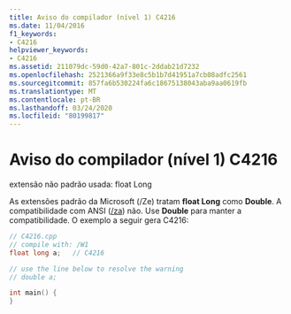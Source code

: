 ```yaml
---
title: Aviso do compilador (nível 1) C4216
ms.date: 11/04/2016
f1_keywords:
- C4216
helpviewer_keywords:
- C4216
ms.assetid: 211079dc-59d0-42a7-801c-2ddab21d7232
ms.openlocfilehash: 2521366a9f33e8c5b1b7d41951a7cb08adfc2561
ms.sourcegitcommit: 857fa6b530224fa6c18675138043aba9aa0619fb
ms.translationtype: MT
ms.contentlocale: pt-BR
ms.lasthandoff: 03/24/2020
ms.locfileid: "80199817"
---
```

# <a name="compiler-warning-level-1-c4216"></a>Aviso do compilador (nível 1) C4216

extensão não padrão usada: float Long

As extensões padrão da Microsoft (/Ze) tratam **float Long** como **Double**. A compatibilidade com ANSI ([/za](../../build/reference/za-ze-disable-language-extensions.md)) não. Use **Double** para manter a compatibilidade. O exemplo a seguir gera C4216:

```cpp
// C4216.cpp
// compile with: /W1
float long a;   // C4216

// use the line below to resolve the warning
// double a;

int main() {
}
```
